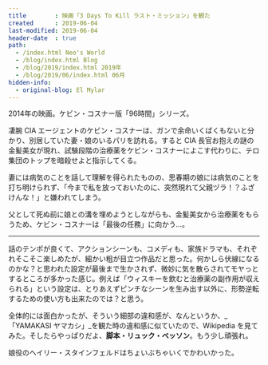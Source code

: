 ```yaml
---
title        : 映画「3 Days To Kill ラスト・ミッション」を観た
created      : 2019-06-04
last-modified: 2019-06-04
header-date  : true
path:
  - /index.html Neo's World
  - /blog/index.html Blog
  - /blog/2019/index.html 2019年
  - /blog/2019/06/index.html 06月
hidden-info:
  - original-blog: El Mylar
---
```


2014年の映画。ケビン・コスナー版「96時間」シリーズ。

凄腕 CIA エージェントのケビン・コスナーは、ガンで余命いくばくもないと分かり、別居していた妻・娘のいるパリを訪れる。すると CIA 長官お抱えの謎の金髪美女が現れ、試験段階の治療薬をケビン・コスナーによこす代わりに、テロ集団のトップを暗殺せよと指示してくる。

妻には病気のことを話して理解を得られたものの、思春期の娘には病気のことを打ち明けられず、「今まで私を放っておいたのに、突然現れて父親ヅラ！？ふざけんな！」と嫌われてしまう。

父として死ぬ前に娘との溝を埋めようとしながらも、金髪美女から治療薬をもらうため、ケビン・コスナーは「最後の任務」に向かう…。

---

話のテンポが良くて、アクションシーンも、コメディも、家族ドラマも、それぞれそこそこ楽しめたが、細かい粗が目立つ作品だと思った。何かしら伏線になるのかな？と思われた設定が最後まで生かされず、微妙に気を散らされてモヤっとするところが多かった感じ。例えば「ウィスキーを飲むと治療薬の副作用が収えられる」という設定は、とりあえずピンチなシーンを生み出す以外に、形勢逆転するための使い方も出来たのでは？と思う。

全体的には面白かったが、そういう細部の違和感が、なんというか、_「YAMAKASI ヤマカシ」_を観た時の違和感に似ていたので、Wikipedia を見てみた。そしたらやっぱりだよ、__脚本・リュック・ベッソン__。もう少し頑張れ。

娘役のヘイリー・スタインフェルドはちょいぶちゃいくでかわいかった。
